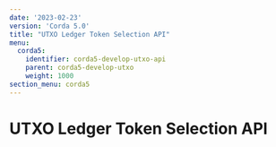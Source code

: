 ```yaml
---
date: '2023-02-23'
version: 'Corda 5.0'
title: "UTXO Ledger Token Selection API"
menu:
  corda5:
    identifier: corda5-develop-utxo-api
    parent: corda5-develop-utxo
    weight: 1000
section_menu: corda5
---
```

# UTXO Ledger Token Selection API